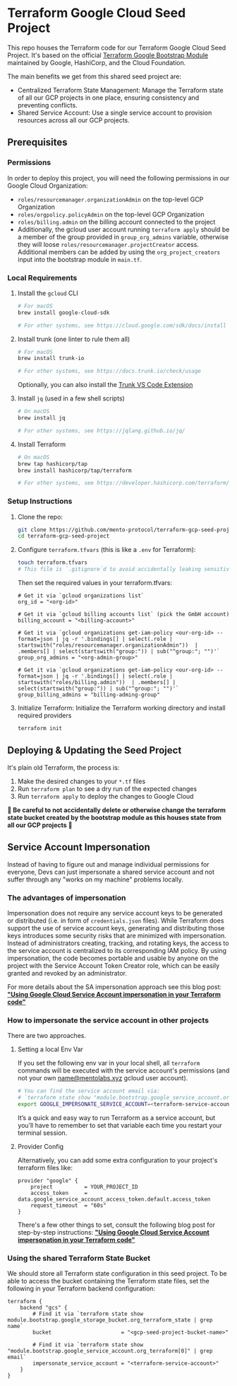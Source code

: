# Terraform Google Cloud Seed Project

This repo houses the Terraform code for our Terraform Google Cloud Seed Project. It's based on the official [Terraform Google Bootstrap Module](https://registry.terraform.io/modules/terraform-google-modules/bootstrap/google/latest) maintained by Google, HashiCorp, and the Cloud Foundation.

The main benefits we get from this shared seed project are:

- Centralized Terraform State Management: Manage the Terraform state of all our GCP projects in one place, ensuring consistency and preventing conflicts.
- Shared Service Account: Use a single service account to provision resources across all our GCP projects.

## Prerequisites

### Permissions

In order to deploy this project, you will need the following permissions in our Google Cloud Organization:

- `roles/resourcemanager.organizationAdmin` on the top-level GCP Organization
- `roles/orgpolicy.policyAdmin` on the top-level GCP Organization
- `roles/billing.admin` on the billing account connected to the project
- Additionally, the gcloud user account running `terraform apply` should be a member of the group provided in `group_org_admins` variable, otherwise they will loose `roles/resourcemanager.projectCreator` access. Additional members can be added by using the `org_project_creators` input into the bootstrap module in `main.tf`.

### Local Requirements

1. Install the `gcloud` CLI

   ```sh
   # For macOS
   brew install google-cloud-sdk

   # For other systems, see https://cloud.google.com/sdk/docs/install
   ```

1. Install trunk (one linter to rule them all)

   ```sh
   # For macOS
   brew install trunk-io

   # For other systems, see https://docs.trunk.io/check/usage
   ```

   Optionally, you can also install the [Trunk VS Code Extension](https://marketplace.visualstudio.com/items?itemName=Trunk.io)

1. Install `jq` (used in a few shell scripts)

   ```sh
   # On macOS
   brew install jq

   # For other systems, see https://jqlang.github.io/jq/
   ```

1. Install Terraform

   ```sh
   # On macOS
   brew tap hashicorp/tap
   brew install hashicorp/tap/terraform

   # For other systems, see https://developer.hashicorp.com/terraform/install
   ```

### Setup Instructions

1. Clone the repo:

    ```sh
    git clone https://github.com/mento-protocol/terraform-gcp-seed-project.git
    cd terraform-gcp-seed-project
    ```

1. Configure `terraform.tfvars` (this is like a `.env` for Terraform):

   ```sh
   touch terraform.tfvars
   # This file is `.gitignore`d to avoid accidentally leaking sensitive data
   ```

   Then set the required values in your terraform.tfvars:

   ```hcl
   # Get it via `gcloud organizations list`
   org_id = "<org-id>"

   # Get it via `gcloud billing accounts list` (pick the GmbH account)
   billing_account = "<billing-account>"

   # Get it via `gcloud organizations get-iam-policy <our-org-id> --format=json | jq -r '.bindings[] | select(.role | startswith("roles/resourcemanager.organizationAdmin"))  | .members[] | select(startswith("group:")) | sub("^group:"; "")'`
   group_org_admins = "<org-admin-group>"

   # Get it via `gcloud organizations get-iam-policy <our-org-id> --format=json | jq -r '.bindings[] | select(.role | startswith("roles/billing.admin"))  | .members[] | select(startswith("group:")) | sub("^group:"; "")'`
   group_billing_admins = "billing-adming-group"
   ```

1. Initialize Terraform: Initialize the Terraform working directory and install required providers

    ```sh
    terraform init
    ```

## Deploying & Updating the Seed Project

It's plain old Terraform, the process is:

1. Make the desired changes to your `*.tf` files
1. Run `terraform plan` to see a dry run of the expected changes
1. Run `terraform apply` to deploy the changes to Google Cloud

<!-- markdownlint-disable-next-line MD036 -->
**🚨 Be careful to not accidentally delete or otherwise change the terraform state bucket created by the bootstrap module as this houses state from all our GCP projects 🚨**

## Service Account Impersonation

Instead of having to figure out and manage individual permissions for everyone, Devs can just impersonate a shared service account and not suffer through any "works on my machine" problems locally.

### The advantages of impersonation

Impersonation does not require any service account keys to be generated or distributed (i.e. in form of `credentials.json` files).  While Terraform does support the use of service account keys, generating and distributing those keys introduces some security risks that are minimized with impersonation.  Instead of administrators creating, tracking, and rotating keys, the access to the service account is centralized to its corresponding IAM policy.  By using impersonation, the code becomes portable and usable by anyone on the project with the Service Account Token Creator role, which can be easily granted and revoked by an administrator.

For more details about the SA impersonation approach see this blog post: [**"Using Google Cloud Service Account impersonation in your Terraform code"**](https://cloud.google.com/blog/topics/developers-practitioners/using-google-cloud-service-account-impersonation-your-terraform-code)

### How to impersonate the service account in other projects

There are two approaches.

1. Setting a local Env Var

    <!-- markdownlint-disable-next-line MD034 -->
    If you set the following env var in your local shell, all `terraform` commands will be executed with the service account's permissions (and not your own name@mentolabs.xyz gcloud user account).

    ```sh
    # You can find the service account email via:
    # `terraform state show "module.bootstrap.google_service_account.org_terraform[0]" | grep email`
    export GOOGLE_IMPERSONATE_SERVICE_ACCOUNT=<terraform-service-account-email>
    ```

    It’s a quick and easy way to run Terraform as a service account, but you’ll have to remember to set that variable each time you restart your terminal session.

2. Provider Config

    Alternatively, you can add some extra configuration to your project's terraform files like:

    ```hcl
    provider "google" {
        project          = YOUR_PROJECT_ID
        access_token     = data.google_service_account_access_token.default.access_token
        request_timeout  = "60s"
    }
    ```

    There's a few other things to set, consult the following blog post for step-by-step instructions: [**"Using Google Cloud Service Account impersonation in your Terraform code"**](https://cloud.google.com/blog/topics/developers-practitioners/using-google-cloud-service-account-impersonation-your-terraform-code)

### Using the shared Terraform State Bucket

We should store all Terraform state configuration in this seed project. To be able to access the bucket containing
the Terraform state files, set the following in your Terraform backend configuration:

```hcl
terraform {
    backend "gcs" {
        # Find it via `terraform state show module.bootstrap.google_storage_bucket.org_terraform_state | grep name`
        bucket                      = "<gcp-seed-project-bucket-name>"

        # Find it via `terraform state show "module.bootstrap.google_service_account.org_terraform[0]" | grep email`
        impersonate_service_account = "<terraform-service-account>"
    }
}
```
